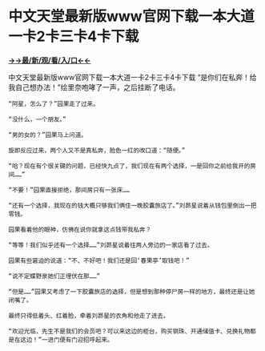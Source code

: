 # 中文天堂最新版www官网下载一本大道一卡2卡三卡4卡下载

**<a href="http://www.baidu.com/link?url=7_xtFUWki7hexbSrF9U18DvNUoYAjH8P5i8sQYawypq&wd">→→最/新/观/看/入/口←←</a>**

中文天堂最新版www官网下载一本大道一卡2卡三卡4卡下载
 “是你们在私奔！给我自己想办法！”绘里奈咆哮了一声，之后挂断了电话。

    “阿星，怎么了？”园果走了过来。

    “没什么，一个朋友。”

    “男的女的？”园果马上问道。

    旋即反应过来，两个人又不是真私奔，脸色一红的改口道：“随便。”

    “哈？现在有个很关键的问题，已经快九点了，我们现在有两个选择，一是回你之前给我开的房间……”

    “不要！”园果直接拒绝，那间房只有一张床……

    “还有一个选择，我现在的钱大概只够我们俩住一晚胶囊旅店了。”刘昴星说着从钱包里倒出一把零钱。

    园果看着他的眼神，仿佛在说你就拿这点钱带我私奔？

    “等等！我们似乎还有一个选择……”刘昴星说着往两人旁边的一家店看了过去。

    园果有些窘迫的说道：“不、不好吧！我们还是回‘春果亭’取钱吧！”

    “说不定蝶野泉她们正埋伏在那……”

    “但是……”园果又考虑了一下胶囊旅店的选择，但是想到那种停尸房一样的地方，最终还是让她闭嘴了。

    最终只得低着头、红着脸，牵着刘昴星的衣角和他走了进去。

    “欢迎光临，先生不是我们的会员吧？可以来这边的柜台，购买钢珠、开通储值卡、兑换礼物都是在这边！”一进门便有门迎招呼起来。
    
